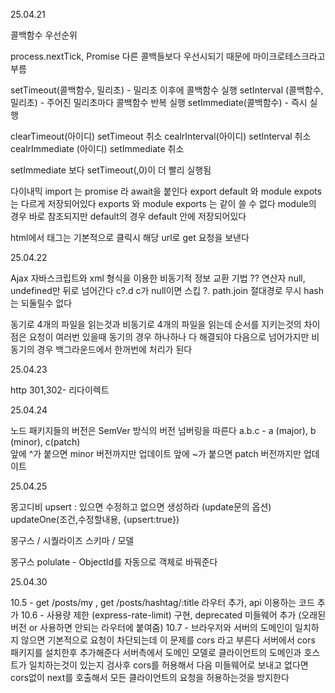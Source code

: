 25.04.21

콜백함수 우선순위

process.nextTick, Promise
 다른 콜백들보다 우선시되기 때문에 마이크로테스크라고 부름

setTimeout(콜백함수, 밀리초) - 밀리초 이후에 콜백함수 실행
setInterval (콜백함수, 밀리초) - 주어진 밀리초마다 콜백함수 반복 실행
setImmediate(콜백함수) - 즉시 실행

clearTimeout(아이디)  setTimeout 취소
cealrInterval(아이디) setInterval 취소
cealrImmediate (아이디) setImmediate 취소

setImmediate 보다 setTimeout(,0)이 더 빨리 실행됨

다이내믹 import 는 promise 라 await을 붙인다
export default 와 module expots는 다르게 저장되어있다
exports 와 module exports 는 같이 쓸 수 없다
module의 경우 바로 참조되지만 default의 경우 default 안에 저장되어있다

html에서 <a> 태그는 기본적으로 클릭시 해당 url로 get 요청을 보낸다


25.04.22

Ajax 자바스크립트와 xml 형식을 이용한 비동기적 정보 교환 기법
?? 연산자 null, undefined만 뒤로 넘어간다
c?.d c가 null이면 스킵 ?.
path.join 절대경로 무시
hash는 되둘릴수 없다

동기로 4개의 파일을 읽는것과 비동기로 4개의 파일을 읽는데 순서를 지키는것의 차이점은
요청이 여러번 있을때 동기의 경우 하나하나 다 해결되야 다음으로 넘어가지만 비동기의 경우 백그라운드에서 한꺼번에 처리가 된다


25.04.23

http 301,302- 리다이렉트


25.04.24

노드 패키지들의 버전은 SemVer 방식의 버전 넘버링을 따른다
a.b.c - a (major), b (minor), c(patch)  
앞에 ^가 붙으면 minor 버전까지만 업데이트
앞에 ~가 붙으면 patch 버전까지만 업데이트


25.04.25

몽고디비 upsert : 있으면 수정하고 없으면 생성하라 (update문의 옵션) updateOne(조건,수정할내용, {upsert:true})

몽구스 / 시퀄라이즈
스키마 / 모델

몽구스 polulate - ObjectId를 자동으로 객체로 바꿔준다


25.04.30

10.5 - get /posts/my , get /posts/hashtag/:title 라우터 추가, api 이용하는 코드 추가
10.6 - 사용량 제한 (express-rate-limit) 구현, deprecated 미들웨어 추가 (오래된 버전 or 사용하면 안되는 라우터에 붙여줌)
10.7 - 브라우저와 서버의 도메인이 일치하지 않으면 기본적으로 요청이 차단되는데 이 문제를 cors 라고 부른다 서버에서 cors 패키지를 설치한후 추가해준다
서버측에서 도메인 모델로 클라이언트의 도메인과 호스트가 일치하는것이 있는지 검사후 cors를 허용해서 다음 미들웨어로 보내고 없다면 cors없이 next를 호출해서 모든 클라이언트의 요청을 허용하는것을 방지한다


